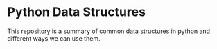 # Python Data Structures
This repository is a summary of common data structures in python and different ways we can use them.
